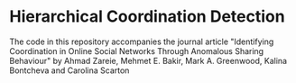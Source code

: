 # Hierarchical Coordination Detection

The code in this repository accompanies the journal article "Identifying Coordination in Online Social Networks Through Anomalous Sharing Behaviour" by Ahmad Zareie, Mehmet E. Bakir, Mark A. Greenwood, Kalina Bontcheva and Carolina Scarton
